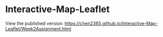 # Interactive-Map-Leaflet

View the published version:
https://chen2365.github.io/Interactive-Map-Leaflet/Week2Assignment.html

